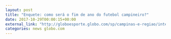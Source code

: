 ```yaml
---
layout: post
title: "Enquete: como será o fim de ano do futebol campineiro?"
date: 2017-10-29T00:00:15+00:00
external_link: "http://globoesporte.globo.com/sp/campinas-e-regiao/interatividade/enquete/2017/10/20/como-sera-o-fim-de-ano-do-futebol-campineiro-09e00360-b58c-11e7-81b4-0242ac110007.html"
categories: news globo.com
---
```

